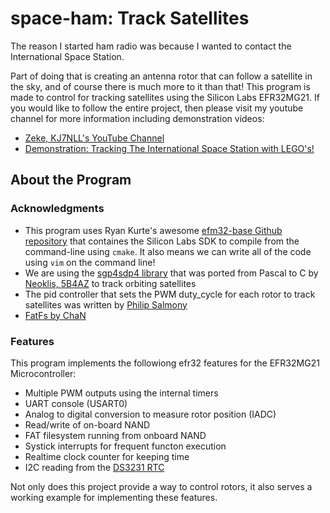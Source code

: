 # space-ham: Track Satellites

The reason I started ham radio was because I wanted to contact the International Space Station.

Part of doing that is creating an antenna rotor that can follow a satellite in the sky, and of course there is much more to it than that! This program is made to control for tracking satellites using the Silicon Labs EFR32MG21. If you would like to follow the entire project, then please visit my youtube channel for more information including demonstration videos:
- [Zeke, KJ7NLL's YouTube Channel](https://www.youtube.com/channel/UCbcLQGEDcnNrOn7Hp0hvtUA)
- [Demonstration: Tracking The International Space Station with LEGO's!](https://www.youtube.com/channel/UCbcLQGEDcnNrOn7Hp0hvtUA)

## About the Program

### Acknowledgments
- This program uses Ryan Kurte's awesome [efm32-base Github repository](https://github.com/ryankurte/efm32-base) that containes the Silicon Labs SDK to compile from the command-line using `cmake`. It also means we can write all of the code using `vim` on the command line!
- We are using the [sgp4sdp4 library](https://github.com/KJ7LNW/sgp4sdp4) that was ported from Pascal to C by [Neoklis, 5B4AZ](http://www.5b4az.org) to track orbiting satellites
- The pid controller that sets the PWM duty_cycle for each rotor to track satellites was written by [Philip Salmony](https://github.com/pms67/PID)
- [FatFs by ChaN](http://elm-chan.org/fsw/ff/00index_e.html)

### Features

This program implements the followiong efr32 features for the EFR32MG21 Microcontroller:
- Multiple PWM outputs using the internal timers
- UART console (USART0)
- Analog to digital conversion to measure rotor position (IADC)
- Read/write of on-board NAND
- FAT filesystem running from onboard NAND
- Systick interrupts for frequent functon execution
- Realtime clock counter for keeping time
- I2C reading from the [DS3231 RTC](https://datasheets.maximintegrated.com/en/ds/DS3231.pdf)

Not only does this project provide a way to control rotors, it also serves a working example for implementing these features.

